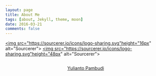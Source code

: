 ```yaml
---
layout: page
title: About Me
tags: [about, Jekyll, theme, moon]
date: 2016-03-21
comments: false
---
```





<a href="https://sourcerer.io/pevensey"><img src="https://sourcerer.io/icons/logo-sharing.svg"height="16px" alt="Sourcerer"></a>
<a href="https://sourcerer.io/pevensey"><img src="https://sourcerer.io/icons/logo-sharing.svg"height="48px" alt="Sourcerer"></a>

<a href="https://sourcerer.io/pevensey"><img src="https://img.shields.io/badge/Java-64%20commits-orange.svg" alt=""></a>

<script type="text/javascript" src="https://platform.linkedin.com/badges/js/profile.js" async defer></script>    
<div class="LI-profile-badge" align="center"  data-version="v1" data-size="large" data-locale="in_ID" data-type="vertical" data-theme="light" data-vanity="yulianto-pambudi"><a class="LI-simple-link" href='https://id.linkedin.com/in/yulianto-pambudi?trk=profile-badge'>Yulianto Pambudi</a></div>

